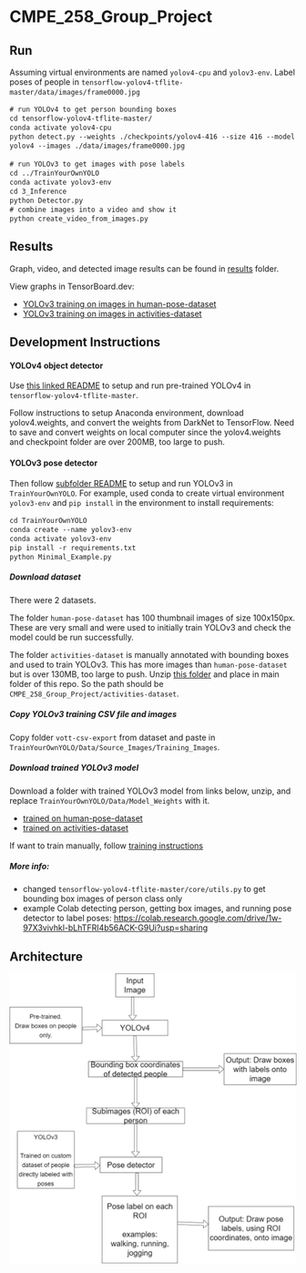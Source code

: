# CMPE_258_Group_Project

## Run
Assuming virtual environments are named `yolov4-cpu` and `yolov3-env`.
Label poses of people in `tensorflow-yolov4-tflite-master/data/images/frame0000.jpg`
```
# run YOLOv4 to get person bounding boxes
cd tensorflow-yolov4-tflite-master/
conda activate yolov4-cpu
python detect.py --weights ./checkpoints/yolov4-416 --size 416 --model yolov4 --images ./data/images/frame0000.jpg

# run YOLOv3 to get images with pose labels
cd ../TrainYourOwnYOLO
conda activate yolov3-env
cd 3_Inference
python Detector.py
# combine images into a video and show it
python create_video_from_images.py
```

## Results
Graph, video, and detected image results can be found in [results](https://github.com/tajsandhu/CMPE_258_Group_Project/tree/yolo-to-get-pose/results) folder.

View graphs in TensorBoard.dev:
- [YOLOv3 training on images in human-pose-dataset](https://tensorboard.dev/experiment/sJyULVIYTXqtNboXkLK2Ag/)
- [YOLOv3 training on images in activities-dataset](https://tensorboard.dev/experiment/TvTwCjCJSRG90rw4c0ZYew/)

## Development Instructions
#### YOLOv4 object detector
Use [this linked README](https://github.com/hualili/opencv/blob/master/deep-learning-2020S/20-2021S-7c-%23README-yolo4-v2-yy-hl-2021-4-5%20(copy).txt) to setup and run pre-trained YOLOv4 in `tensorflow-yolov4-tflite-master`.

Follow instructions to setup Anaconda environment, 
download yolov4.weights, 
and convert the weights from DarkNet to TensorFlow.
Need to save and convert weights on local computer since the yolov4.weights and checkpoint folder are over 200MB, too large to push. 

#### YOLOv3 pose detector
Then follow [subfolder README](TrainYourOwnYOLO) to setup and run YOLOv3 in `TrainYourOwnYOLO`.
For example, used conda to create virtual environment `yolov3-env` and `pip install` in the environment to install requirements:
```
cd TrainYourOwnYOLO
conda create --name yolov3-env
conda activate yolov3-env
pip install -r requirements.txt
python Minimal_Example.py
```
##### Download dataset
There were 2 datasets.

The folder `human-pose-dataset` has 100 thumbnail images of size 100x150px.
These are very small and were used to initially train YOLOv3 and check the model could be run successfully.

The folder `activities-dataset` is manually annotated with bounding boxes and used to train YOLOv3. 
This has more images than `human-pose-dataset` but is over 130MB, too large to push.
Unzip [this folder](https://drive.google.com/file/d/17bsXYzBf6PhBrvgWAe0m-vhhBApgE8ys/view?usp=sharing) and place in main folder of this repo.
So the path should be `CMPE_258_Group_Project/activities-dataset`.

##### Copy YOLOv3 training CSV file and images
Copy folder `vott-csv-export` from dataset and paste in `TrainYourOwnYOLO/Data/Source_Images/Training_Images`.

##### Download trained YOLOv3 model
Download a folder with trained YOLOv3 model from links below, unzip, and replace `TrainYourOwnYOLO/Data/Model_Weights` with it.
- [trained on human-pose-dataset](https://drive.google.com/file/d/1aGXVj0ouWpKGCbpwCSe632QsrhuN8U8x/view?usp=sharing)
- [trained on activities-dataset](https://drive.google.com/file/d/1ABMsxLCVtqVHHdSw3DS-SUrR25YIc-dG/view?usp=sharing)

If want to train manually, follow [training instructions](yolov3-training.txt)

##### More info:
- changed `tensorflow-yolov4-tflite-master/core/utils.py` to get bounding box images of person class only
- example Colab detecting person, getting box images, and running pose detector to label poses:
https://colab.research.google.com/drive/1w-97X3vivhkl-bLhTFRI4b56ACK-G9Ui?usp=sharing

## Architecture
![architecture diagram](https://github.com/tajsandhu/CMPE_258_Group_Project/blob/yolo-to-get-pose/architecture-pedestrian-behavior-analysis.png)
